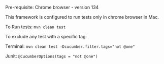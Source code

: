 Pre-requisite:
Chrome browser - version 134

This framework is configured to run tests only in chrome browser in Mac.

To Run tests:
`mvn clean test`

To exclude any test with a specific tag:

Terminal:
`mvn clean test -Dcucumber.filter.tags="not @one"`

Junit:
`@CucumberOptions(tags = "not @one")`